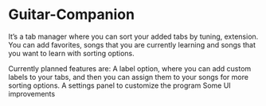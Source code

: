 # Guitar-Companion

It’s a tab manager where you can sort your added tabs by tuning, extension. 
You can add favorites, songs that you are currently learning and songs that you want to learn with sorting options.

Currently planned features are:
	A label option, where you can add custom labels to your tabs, and then you can assign them to your songs for more sorting options. 
	A settings panel to customize the program
	Some UI improvements

